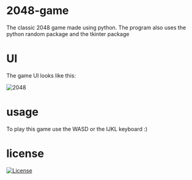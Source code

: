 # 2048-game
The classic 2048 game made using python. The program also uses the python random package and the tkinter package 

# UI

The game UI looks like this:

![2048](https://user-images.githubusercontent.com/82123863/114021957-443ad500-983f-11eb-8f51-02d13b60b4fa.png)

# usage

To play this game use the WASD or the IJKL keyboard :)

# license 
[![License](https://img.shields.io/badge/License-EPL%201.0-red.svg)](https://opensource.org/licenses/EPL-1.0)
